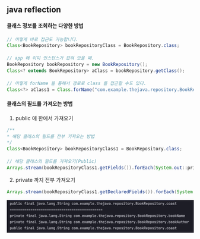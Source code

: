 ## java reflection

#### 클래스 정보를 조회하는 다양한 방법
```java
// 이렇게 바로 접근도 가능합니다.
Class<BookRepository> bookRepositoryClass = BookRepository.class;

// app 에 이미 인스턴스가 잡혀 있을 때.
BookRepository bookRepository = new BookRepository();
Class<? extends BookRepository> aClass = bookRepository.getClass();

// 이렇게 forName 을 통해서 경로로 class 를 접근할 수도 있다.
Class<?> aClass1 = Class.forName("com.example.thejava.repository.BookRepository");
```

#### 클래스의 필드를 가져오는 방법
1. public 에 한에서 가져오기
```java
/**
* 해당 클래스의 필드를 전부 가져오는 방법
*/
Class<BookRepository> bookRepositoryClass1 = BookRepository.class;

// 해당 클래스의 필드를 가져오기(Public)
Arrays.stream(bookRepositoryClass1.getFields()).forEach(System.out::println);
```

2. private 까지 전부 가져오기
```java
Arrays.stream(bookRepositoryClass1.getDeclaredFields()).forEach(System.out::println);
```

<img src="../../img/getFields.png" width="600px">